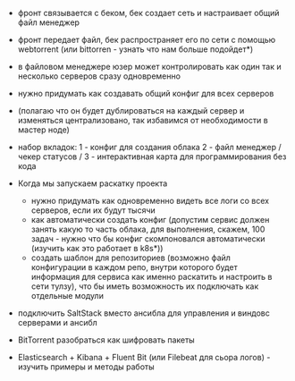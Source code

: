 - фронт связывается с беком, бек создает сеть и настраивает общий файл менеджер

- фронт передает файл, бек распространяет его по сети с помощью webtorrent (или bittorren - узнать что нам больше подойдет*)

- в файловом менеджере юзер может контролировать как один так и несколько серверов сразу одновременно

- нужно придумать как создавать общий конфиг для всех серверов
- (полагаю что он будет дублироваться на каждый сервер и изменяться централизовано, так избавимся от необходимости в мастер ноде)

- набор вкладок:
1 - конфиг для создания облака
2 - файл менеджер / чекер статусов /
3 - интерактивная карта для программирования без кода

- Когда мы запускаем раскатку проекта
  - нужно придумать как одновременно видеть все логи со всех серверов, если их будут тысячи
  - как автоматически создать конфиг (допустим сервис должен занять какую то часть облака, для выполнения, скажем,
     100 задач - нужно что бы конфиг скомпоновался автоматически (изучить как это работает в k8s*))
  - создать шаблон для репозиториев (возможно файл конфигурации в каждом репо, внутри которого будет информация для сервиса как именно раскатить и настроить в сети тулзу),
     что бы иметь возможность их подключать как отдельные модули


- подключить SaltStack  вместо ансибла для управления и виндовс серверами и ансибл
- BitTorrent  разобраться как шифровать пакеты
- Elasticsearch + Kibana + Fluent Bit (или Filebeat для сьора логов) - изучить примеры и методы работы

